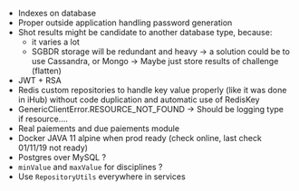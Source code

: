 - Indexes on database
- Proper outside application handling password generation
- Shot results might be candidate to another database type, because: 
    - it varies a lot
    - SGBDR storage will be redundant and heavy 
    -> a solution could be to use Cassandra, or Mongo
    -> Maybe just store results of challenge (flatten)
- JWT + RSA
- Redis custom repositories to handle key value properly (like it was done in iHub) without code duplication and automatic use of RedisKey
- GenericClientError.RESOURCE_NOT_FOUND -> Should be logging type if resource....
- Real paiements and due paiements module
- Docker JAVA 11 alpine when prod ready (check online, last check 01/11/19 not ready)
- Postgres over MySQL ?
- `minValue` and `maxValue` for disciplines ?
- Use `RepositoryUtils` everywhere in services